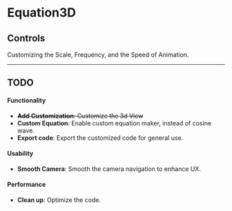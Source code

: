 # Equation3D

## Controls

Customizing the Scale, Frequency, and the Speed of Animation.

---
 
## TODO
#### Functionality
- ~~**Add Customization**: Customize the 3d View~~
- **Custom Equation**: Enable custom equation maker, instead of cosine wave.
- **Export code**: Export the customized code for general use.

#### Usability
- **Smooth Camera**: Smooth the camera navigation to enhance UX.

#### Performance
- **Clean up**: Optimize the code.
